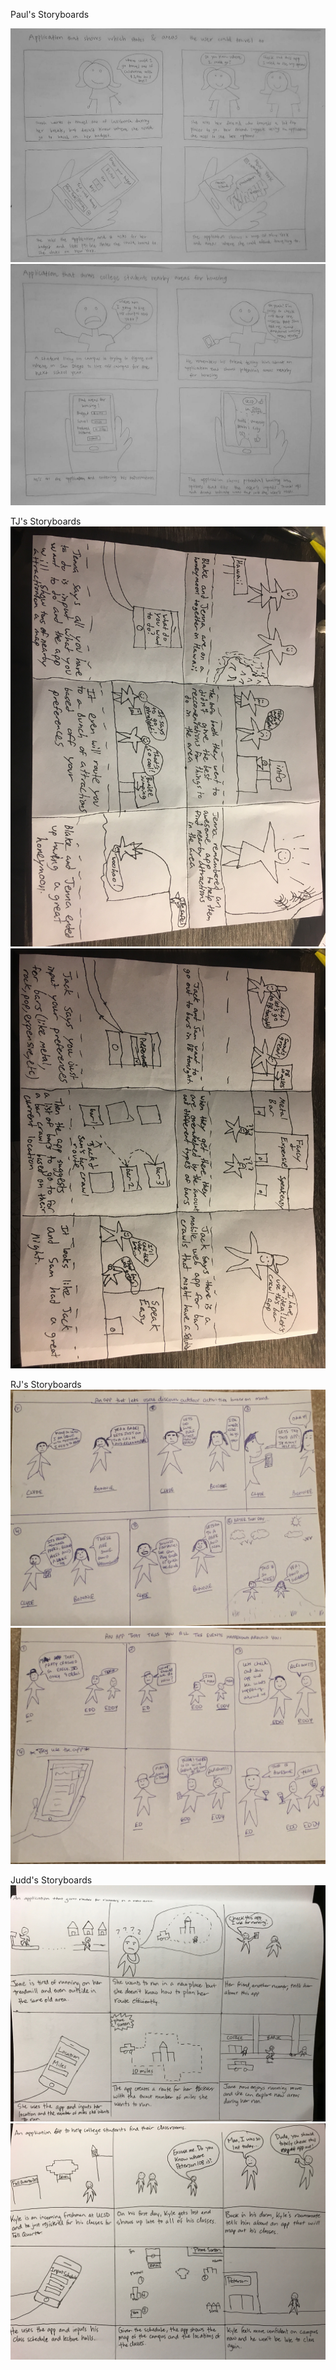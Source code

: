 Paul's Storyboards

![Paul's Storyboard 1](/storyboard_images/paul_storyboard1.jpg?raw=true)
![Paul's Storyboard 2](/storyboard_images/paul_storyboard2.jpg?raw=true)

TJ's Storyboards
![TJ's Storyboard 1](/storyboard_images/Storyboard1Grandle.JPG?raw=true)
![TJ's Storyboard 1](/storyboard_images/Storyboard2Grandle.JPG?raw=true)

RJ's Storyboards
![RJ's Storyboard 1](/storyboard_images/RJ_Storyboard1.jpg?raw=true)
![RJ's Storyboard 2](/storyboard_images/RJ_Storyboard2.jpg?raw=true)

Judd's Storyboards
![Judd's Storyboard 1](/storyboard_images/JuddStoryboard1.jpg?raw=true)
![Judd's Storyboard 2](/storyboard_images/JuddStoryboard2.jpg?raw=true)
